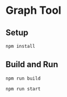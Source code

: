 # Graph Tool

## Setup

```
npm install
```

## Build and Run

```
npm run build
```

```
npm run start
```

